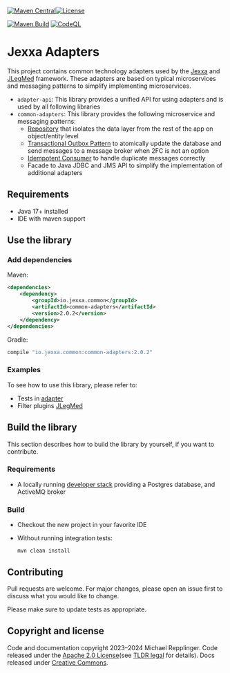 [![Maven Central](https://img.shields.io/maven-central/v/io.jexxa.common/common-adapters)](https://maven-badges.herokuapp.com/maven-central/io.jexxa.common/common-adapters)[![License](https://img.shields.io/badge/License-Apache%202.0-blue.svg)](https://opensource.org/licenses/Apache-2.0)


[![Maven Build](https://github.com/jexxa-projects/JexxaAdapters/actions/workflows/mavenBuild.yml/badge.svg)](https://github.com/jexxa-projects/JexxaAdapters/actions/workflows/mavenBuild.yml)
[![CodeQL](https://github.com/jexxa-projects/JexxaAdapters/actions/workflows/codeql-analysis.yml/badge.svg)](https://github.com/jexxa-projects/JexxaAdapters/actions/workflows/codeql-analysis.yml)
# Jexxa Adapters

This project contains common technology adapters 
used by the [Jexxa](https://www.jexxa.io) and [JLegMed](https://github.com/jexxa-projects/JLegMed) framework. 
These adapters are based on typical microservices and messaging patterns to simplify implementing microservices. 

* `adapter-api`: This library provides a unified API for using adapters and is used by all following libraries 
* `common-adapters`: This library provides the following microservice and messaging patterns: 
  * [Repository](https://martinfowler.com/eaaCatalog/repository.html) that isolates the data layer from the rest of the app on object/entity level 
  * [Transactional Outbox Pattern](https://microservices.io/patterns/data/transactional-outbox.html) to atomically update the database and send messages to a message broker when 2FC is not an option
  * [Idempotent Consumer](https://microservices.io/patterns/communication-style/idempotent-consumer.html) to handle duplicate messages correctly
  * Facade to Java JDBC and JMS API to simplify the implementation of additional adapters   


## Requirements

*   Java 17+ installed
*   IDE with maven support



## Use the library 
### Add dependencies
Maven:
```xml
<dependencies>
    <dependency>
        <groupId>io.jexxa.common</groupId>
        <artifactId>common-adapters</artifactId>
        <version>2.0.2</version>
    </dependency>
</dependencies>
```

Gradle:

```groovy
compile "io.jexxa.common:common-adapters:2.0.2"
``` 
### Examples
To see how to use this library, please refer to: 
* Tests in [adapter](common-adapters/src/test/java/io/jexxa/common/drivingadapter)
* Filter plugins [JLegMed](https://github.com/jexxa-projects/JLegMed)

## Build the library
This section describes how to build the library by yourself, if you want to contribute.
### Requirements 
*   A locally running [developer stack](deploy/developerStack.yml) providing a Postgres database, and ActiveMQ broker

### Build 
*   Checkout the new project in your favorite IDE

*   Without running integration tests:
    ```shell
    mvn clean install 
    ```

## Contributing

Pull requests are welcome. For major changes, please open an issue first to discuss what you would like to change.

Please make sure to update tests as appropriate.

## Copyright and license

Code and documentation copyright 2023–2024 Michael Repplinger.
Code released under the [Apache 2.0 License](LICENSE)(see [TLDR legal](https://tldrlegal.com/license/apache-license-2.0-(apache-2.0)) for details).
Docs released under [Creative Commons](https://creativecommons.org/licenses/by/4.0/).
